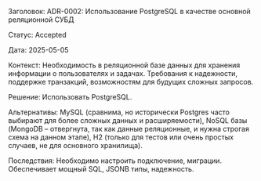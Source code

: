 Заголовок: ADR-0002: Использование PostgreSQL в качестве основной реляционной СУБД

Статус: Accepted

Дата: 2025-05-05

Контекст: Необходимость в реляционной базе данных для хранения информации о пользователях и задачах. Требования к надежности, поддержке транзакций, возможностям для будущих сложных запросов.

Решение: Использовать PostgreSQL.

Альтернативы: MySQL (сравнима, но исторически Postgres часто выбирают для более сложных данных и расширяемости), NoSQL базы (MongoDB – отвергнута, так как данные реляционные, и нужна строгая схема на данном этапе), H2 (только для тестов или очень простых случаев, не для основного хранилища).

Последствия: Необходимо настроить подключение, миграции. Обеспечивает мощный SQL, JSONB типы, надежность.